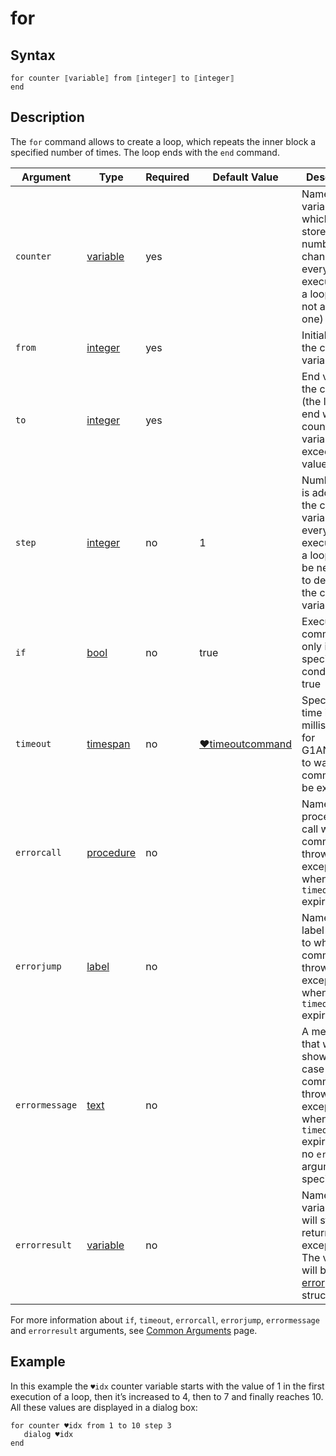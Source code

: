 # for

## Syntax

```G1ANT
for counter ⟦variable⟧ from ⟦integer⟧ to ⟦integer⟧
end
```

## Description

The `for` command allows to create a loop, which repeats the inner block a specified number of times. The loop ends with the `end` command.

| Argument | Type | Required | Default Value | Description |
| -------- | ---- | -------- | ------------- | ----------- |
|`counter`| [variable](G1ANT.Language/G1ANT.Language/Structures/VariableStructure.md) | yes |  | Name of a variable, which will store a number that changes with every execution of a loop (if it's not an infinite one) |
|`from`| [integer](G1ANT.Language/G1ANT.Language/Structures/IntegerStructure.md) | yes |  | Initial value of the counter variable |
|`to`| [integer](G1ANT.Language/G1ANT.Language/Structures/IntegerStructure.md) | yes |  | End value of the counter (the loop will end when the counter variable exceeds this value) |
|`step`| [integer](G1ANT.Language/G1ANT.Language/Structures/IntegerStructure.md) | no | 1 | Number that is added to the counter variable with every execution of a loop (can be negative to decrease the counter variable) |
| `if`           | [bool](G1ANT.Language/G1ANT.Language/Structures/BooleanStructure.md) | no       | true                                                        | Executes the command only if a specified condition is true   |
| `timeout`      | [timespan](G1ANT.Language/G1ANT.Language/Structures/TimeSpanStructure.md) | no       | [♥timeoutcommand](G1ANT.Manual/appendices/common-arguments.md) | Specifies time in milliseconds for G1ANT.Robot to wait for the command to be executed |
| `errorcall`    | [procedure](G1ANT.Language/G1ANT.Language/Structures/ProcedureStructure.md) | no       |                                                             | Name of a procedure to call when the command throws an exception or when a given `timeout` expires |
| `errorjump`    | [label](G1ANT.Language/G1ANT.Language/Structures/LabelStructure.md) | no       |                                                             | Name of the label to jump to when the command throws an exception or when a given `timeout` expires |
| `errormessage` | [text](G1ANT.Language/G1ANT.Language/Structures/TextStructure.md) | no       |                                                             | A message that will be shown in case the command throws an exception or when a given `timeout` expires, and no `errorjump` argument is specified |
| `errorresult`  | [variable](G1ANT.Language/G1ANT.Language/Structures/VariableStructure.md) | no       |                                                             | Name of a variable that will store the returned exception. The variable will be of [error](G1ANT.Language/G1ANT.Language/Structures/ErrorStructure.md) structure  |

For more information about `if`, `timeout`, `errorcall`, `errorjump`, `errormessage` and `errorresult` arguments, see [Common Arguments](G1ANT.Manual/appendices/common-arguments.md) page.

## Example

In this example the `♥idx` counter variable starts with the value of 1 in the first execution of a loop, then it’s increased to 4, then to 7 and finally reaches 10. All these values are displayed in a dialog box:

```G1ANT
for counter ♥idx from 1 to 10 step 3
   dialog ♥idx
end
```
